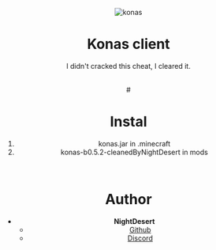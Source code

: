 <div align="center">

![konas](https://user-images.githubusercontent.com/88904139/137678048-ff616d67-065e-4fc2-b003-8ae8702b5a5a.png)

<h1 align="center">Konas client</h1>
<p align="center">I didn't cracked this cheat, I cleared it.</p>

<br>
#

# Instal
1. konas.jar in .minecraft
2. konas-b0.5.2-cleanedByNightDesert in mods

<br>

# Author
- **NightDesert**
    - [Github](https://github.com/NightDesertOrig)
    - [Discord](https://discord.gg/wUJYtnTdSV)
